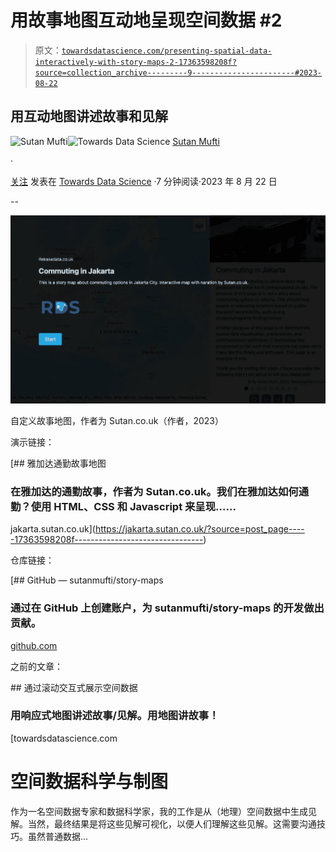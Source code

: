 # 用故事地图互动地呈现空间数据 #2

> 原文：[`towardsdatascience.com/presenting-spatial-data-interactively-with-story-maps-2-17363598208f?source=collection_archive---------9-----------------------#2023-08-22`](https://towardsdatascience.com/presenting-spatial-data-interactively-with-story-maps-2-17363598208f?source=collection_archive---------9-----------------------#2023-08-22)

## 用互动地图讲述故事和见解

[](https://sutan.co.uk/?source=post_page-----17363598208f--------------------------------)![Sutan Mufti](https://sutan.co.uk/?source=post_page-----17363598208f--------------------------------)[](https://towardsdatascience.com/?source=post_page-----17363598208f--------------------------------)![Towards Data Science](https://towardsdatascience.com/?source=post_page-----17363598208f--------------------------------) [Sutan Mufti](https://sutan.co.uk/?source=post_page-----17363598208f--------------------------------)

·

[关注](https://medium.com/m/signin?actionUrl=https%3A%2F%2Fmedium.com%2F_%2Fsubscribe%2Fuser%2F6b3de0d6aa21&operation=register&redirect=https%3A%2F%2Ftowardsdatascience.com%2Fpresenting-spatial-data-interactively-with-story-maps-2-17363598208f&user=Sutan+Mufti&userId=6b3de0d6aa21&source=post_page-6b3de0d6aa21----17363598208f---------------------post_header-----------) 发表在 [Towards Data Science](https://towardsdatascience.com/?source=post_page-----17363598208f--------------------------------) ·7 分钟阅读·2023 年 8 月 22 日[](https://medium.com/m/signin?actionUrl=https%3A%2F%2Fmedium.com%2F_%2Fvote%2Ftowards-data-science%2F17363598208f&operation=register&redirect=https%3A%2F%2Ftowardsdatascience.com%2Fpresenting-spatial-data-interactively-with-story-maps-2-17363598208f&user=Sutan+Mufti&userId=6b3de0d6aa21&source=-----17363598208f---------------------clap_footer-----------)

--

[](https://medium.com/m/signin?actionUrl=https%3A%2F%2Fmedium.com%2F_%2Fbookmark%2Fp%2F17363598208f&operation=register&redirect=https%3A%2F%2Ftowardsdatascience.com%2Fpresenting-spatial-data-interactively-with-story-maps-2-17363598208f&source=-----17363598208f---------------------bookmark_footer-----------)![](img/b1ca83ec0ab746f28d95547ad67c6266.png)

自定义故事地图，作者为 Sutan.co.uk（作者，2023）

演示链接：

[](https://jakarta.sutan.co.uk/?source=post_page-----17363598208f--------------------------------) [## 雅加达通勤故事地图

### 在雅加达的通勤故事，作者为 Sutan.co.uk。我们在雅加达如何通勤？使用 HTML、CSS 和 Javascript 来呈现……

jakarta.sutan.co.uk](https://jakarta.sutan.co.uk/?source=post_page-----17363598208f--------------------------------)

仓库链接：

[](https://github.com/sutanmufti/story-maps?source=post_page-----17363598208f--------------------------------) [## GitHub — sutanmufti/story-maps

### 通过在 GitHub 上创建账户，为 sutanmufti/story-maps 的开发做出贡献。

[github.com](https://github.com/sutanmufti/story-maps?source=post_page-----17363598208f--------------------------------)

之前的文章：

[](/presenting-spatial-data-interactively-by-scrolling-502df345dea6?source=post_page-----17363598208f--------------------------------) ## 通过滚动交互式展示空间数据

### 用响应式地图讲述故事/见解。用地图讲故事！

[towardsdatascience.com

# 空间数据科学与制图

作为一名空间数据专家和数据科学家，我的工作是从（地理）空间数据中生成见解。当然，最终结果是将这些见解可视化，以便人们理解这些见解。这需要沟通技巧。虽然普通数据…
